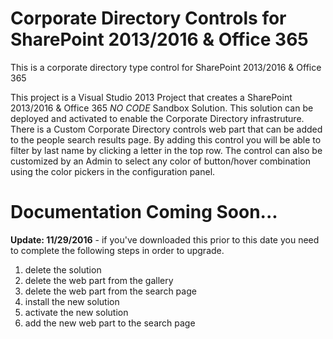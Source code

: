 # Corporate Directory Controls for SharePoint 2013/2016 & Office 365
This is a corporate directory type control for SharePoint 2013/2016 &amp; Office 365

This project is a Visual Studio 2013 Project that creates a SharePoint 2013/2016 & Office 365 *NO CODE* Sandbox Solution. This solution can be deployed and activated to enable the Corporate Directory infrastruture. There is a Custom Corporate Directory controls web part that can be added to the people search results page. By adding this control you will be able to filter by last name by clicking a letter in the top row. The control can also be customized by an Admin to select any color of button/hover combination using the color pickers in the configuration panel.

<h1>Documentation Coming Soon...</h1>

<B>Update: 11/29/2016</B> - if you've downloaded this prior to this date you need to complete the following steps in order to upgrade.
1) delete the solution
2) delete the web part from the gallery
3) delete the web part from the search page
4) install the new solution
5) activate the new solution
6) add the new web part to the search page
